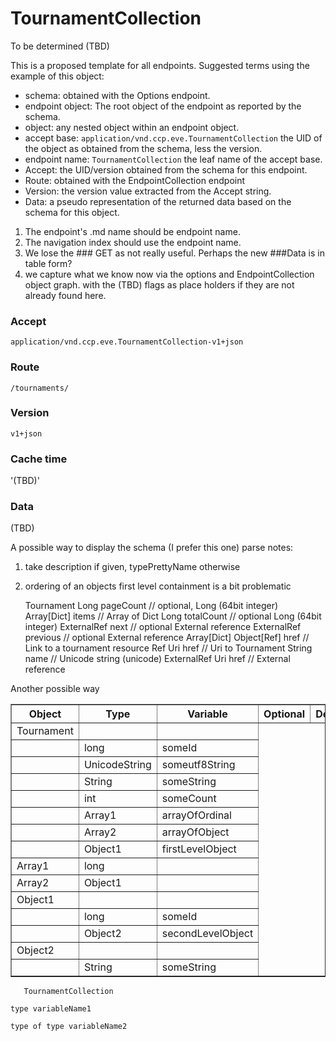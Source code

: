 # TournamentCollection
To be determined (TBD)

This is a proposed template for all endpoints.  Suggested terms using the example of this object:

* schema: obtained with the Options endpoint.
* endpoint object:  The root object of the endpoint as reported by the schema.
* object: any nested object within an endpoint object.
* accept base: `application/vnd.ccp.eve.TournamentCollection` the UID of the object as obtained from the schema, less the version.
* endpoint name: `TournamentCollection` the leaf name of the accept base.
* Accept: the UID/version obtained from the schema for this endpoint.  
* Route: obtained with the EndpointCollection endpoint
* Version: the version value extracted from the Accept string.
* Data: a pseudo representation of the returned data based on the schema for this object.  

1. The endpoint's .md name should be endpoint name.
2. The navigation index should use the endpoint name.
3. We lose the ### GET as not really useful.  Perhaps the new ###Data is in table form?
4. we capture what we know now via the options and EndpointCollection object graph. with the (TBD) flags as place holders if they are not already found here. 

### Accept
`application/vnd.ccp.eve.TournamentCollection-v1+json`

### Route
`/tournaments/`

### Version
`v1+json`

### Cache time
'(TBD)'

### Data
(TBD)

A possible way to display the schema (I prefer this one)
parse notes: 
1. take description if given, typePrettyName otherwise
2. ordering of an objects first level containment is a bit problematic

    Tournament
        Long pageCount       // optional, Long (64bit integer)
        Array[Dict] items    // Array of Dict
		Long totalCount      // optional Long (64bit integer)
		ExternalRef next     // optional External reference
		ExternalRef previous // optional External reference
    Array[Dict]
		Object[Ref] href // Link to a tournament resource
	Ref
		Uri href	// Uri to Tournament
		String name // Unicode string (unicode)	
	ExternalRef
		Uri href // External reference
		

Another possible way
<table border="1">
  <tbody>
    <tr>
      <th>Object</th>
      <th>Type</th>
      <th>Variable</th>
      <th>Optional</th>
      <th>Description</th>
    </tr>
    <tr>
      <td>Tournament</td>
      <td></td>
      <td></td>
    </tr>
    <tr>
      <td></td>
      <td>long</td>
      <td>someId</td>
    </tr>
    <tr>
      <td></td>
      <td>UnicodeString</td>
      <td>someutf8String</td>
    </tr>
    <tr>
      <td></td>
      <td>String</td>
      <td>someString</td>
    </tr>
    <tr>
      <td></td>
      <td>int</td>
      <td>someCount</td>
    </tr>
    <tr>
      <td></td>
      <td>Array1</td>
      <td>arrayOfOrdinal</td>
    </tr>
    <tr>
      <td></td>
      <td>Array2</td>
      <td>arrayOfObject</td>
    </tr>
    <tr>
      <td></td>
      <td>Object1</td>
      <td>firstLevelObject</td>
    </tr>
    <tr>
      <td>Array1</td>
      <td>long</td>
      <td></td>
    </tr>
    <tr>
      <td>Array2</td>
      <td>Object1</td>
      <td></td>
    </tr>
    <tr>
      <td>Object1</td>
      <td></td>
      <td></td>
    </tr>
    <tr>
      <td></td>
      <td>long</td>
      <td>someId</td>
    </tr>
    <tr>
      <td></td>
      <td>Object2</td>
      <td>secondLevelObject</td>
    </tr>
    <tr>
      <td>Object2</td>
      <td></td>
      <td></td>
    </tr>
    <tr>
      <td></td>
      <td>String</td>
      <td>someString</td>
    </tr>
  </tbody>
</table>

```
   TournamentCollection
  
type variableName1

type of type variableName2

```
  

